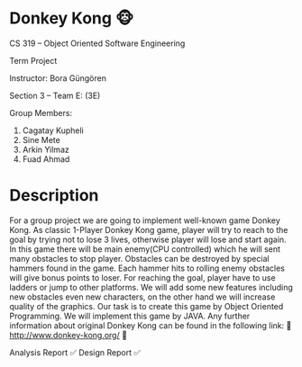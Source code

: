 # Donkey Kong :monkey_face:

CS 319 – Object Oriented Software Engineering

Term Project

Instructor: Bora Güngören

Section 3 – Team E: (3E)


Group Members: 
1. Cagatay Kupheli
2. Sine Mete
3. Arkin Yilmaz
4. Fuad Ahmad

# Description

For a group project we are going to implement well-known game Donkey Kong. As classic 1-Player Donkey Kong game, player will try to
reach to the goal by trying not to lose 3 lives, otherwise player will lose and start again. In this game there will be main enemy(CPU
controlled) which he will sent many obstacles to stop player. Obstacles can be destroyed by special hammers found in the game. Each hammer
hits to rolling enemy obstacles will give bonus points to loser. For reaching the goal, player have to use ladders or jump to other
platforms. We will add some new features including new obstacles even new characters, on the other hand we will increase quality of the
graphics. Our task is to create this game by Object Oriented Programming. We will implement this game by JAVA. Any further information
about original Donkey Kong can be found in the following link: 
:link: http://www.donkey-kong.org/ :link:

Analysis Report :white_check_mark:
Design Report :white_check_mark:
